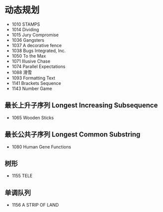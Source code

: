 # 动态规划

- 1010 STAMPS
- 1014 Dividing
- 1015 Jury Compromise
- 1036 Gangsters
- 1037 A decorative fence
- 1038 Bugs Integrated, Inc.
- 1050 To the Max
- 1071 Illusive Chase
- 1074 Parallel Expectations
- 1088 滑雪
- 1093 Formatting Text
- 1141 Brackets Sequence
- 1143 Number Game


## 最长上升子序列 Longest Increasing Subsequence

- 1065 Wooden Sticks


## 最长公共子序列 Longest Common Substring

- 1080 Human Gene Functions


## 树形

- 1155 TELE


## 单调队列

- 1156 A STRIP OF LAND
